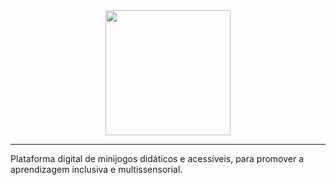 <div align="center">
  <img height=200 src="https://github.com/user-attachments/assets/3d0bf903-621e-4d04-8aaf-50c9f3cc3e79">  
</div>

---

Plataforma digital de minijogos didáticos e acessíveis, para promover a aprendizagem inclusiva e multissensorial.
